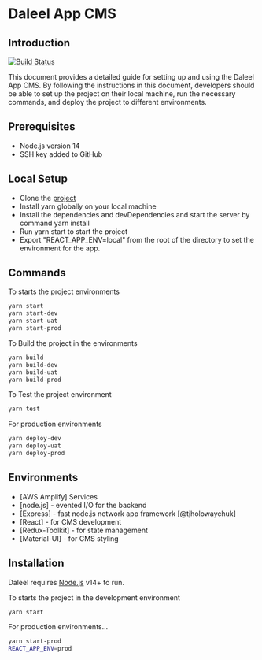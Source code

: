 # Daleel App CMS
## Introduction

[![Build Status](https://travis-ci.org/joemccann/dillinger.svg?branch=master)](https://travis-ci.org/joemccann/dillinger)

This document provides a detailed guide for setting up and using the Daleel App CMS. By following the instructions in this document, developers should be able to set up the project on their local machine, run the necessary commands, and deploy the project to different environments.

## Prerequisites

- Node.js version 14
- SSH key added to GitHub

## Local Setup
- Clone the [project](https://bitbucket.org/getdaleel/web-react-cms/)
- Install yarn globally on your local machine
- Install the dependencies and devDependencies and start the server by command yarn install 
- Run yarn start to start the project
- Export "REACT_APP_ENV=local" from the root of the directory to set the environment for the app.

## Commands
To starts the project environments
```sh
yarn start
yarn start-dev 
yarn start-uat
yarn start-prod
```

To Build the project in the environments
```sh
yarn build
yarn build-dev
yarn build-uat
yarn build-prod 
```

To Test the project environment
```sh
yarn test
```

For production environments
```sh
yarn deploy-dev
yarn deploy-uat
yarn deploy-prod
```

## Environments

- [AWS Amplify] Services
- [node.js] - evented I/O for the backend
- [Express] - fast node.js network app framework [@tjholowaychuk]
- [React] - for CMS development
- [Redux-Toolkit] - for state management
- [Material-UI] - for CMS styling



## Installation

Daleel requires [Node.js](https://nodejs.org/) v14+ to run.

To starts the project in the development environment
```sh
yarn start
```

For production environments...

```sh
yarn start-prod
REACT_APP_ENV=prod
```

